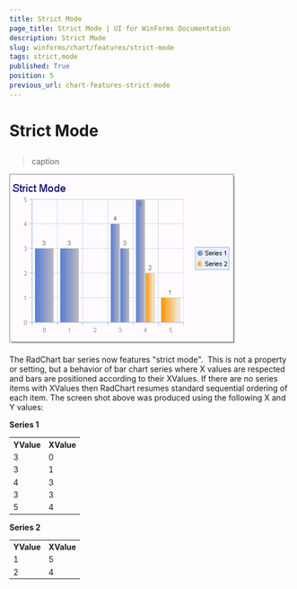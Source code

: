 ```yaml
---
title: Strict Mode
page_title: Strict Mode | UI for WinForms Documentation
description: Strict Mode
slug: winforms/chart/features/strict-mode
tags: strict,mode
published: True
position: 5
previous_url: chart-features-strict-mode
---
```


# Strict Mode



## 
>caption 

![chart-features-strict-mode 001](images/chart-features-strict-mode001.png)

The RadChart bar series now features "strict mode".  This is not a property or setting, but a behavior of bar chart series where X values are respected and bars are positioned according to their XValues. If there are no series items with XValues then RadChart resumes standard sequential ordering of each item. The screen shot above was produced using the following X and Y values:

__Series 1__



<table>
<th>YValue</th><th>XValue</th>
<tr><td>3</td><td>0</td></tr>
<tr><td>3</td><td>1</td></tr>
<tr><td>4</td><td>3</td></tr>
<tr><td>3</td><td>3</td></tr>
<tr><td>5</td><td>4</td></tr>
</table>

__Series 2__

<table>
<th>YValue</th><th>XValue</th>
<tr><td>1</td><td>5</td></tr>
<tr><td>2</td><td>4</td></tr>
</table>

